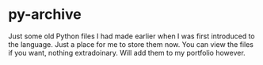 # py-archive
Just some old Python files I had made earlier when I was first introduced to the language. Just a place for me to store them now.
You can view the files if you want, nothing extradoinary. Will add them to my portfolio however.
